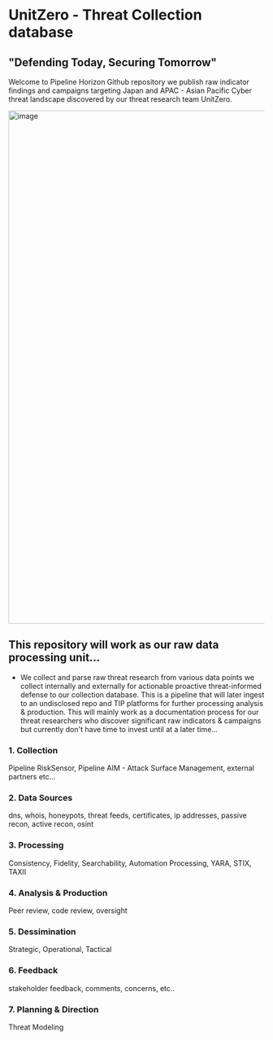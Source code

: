 # UnitZero - Threat Collection database
## "Defending Today, Securing Tomorrow"  

Welcome to Pipeline Horizon Github repository we publish raw indicator findings and campaigns targeting Japan and APAC - Asian Pacific Cyber threat landscape discovered by our threat research team UnitZero. 

<img width="1920" height="1008" alt="image" src="https://github.com/user-attachments/assets/16c37a09-9c05-48ce-9ba2-2068bbdddffc" />

## This repository will work as our raw data processing unit...

- We collect and parse raw threat research from various data points we collect internally and externally for actionable proactive threat-informed defense to our collection database. This is a pipeline that will later ingest to an undisclosed repo and TIP platforms for further processing analysis & production. This will mainly work as a documentation process for our threat researchers who discover significant raw indicators & campaigns but currently don't have time to invest until at a later time...

### 1. Collection  
Pipeline RiskSensor, Pipeline AIM - Attack Surface Management, external partners etc...
### 2. Data Sources
dns, whois, honeypots, threat feeds, certificates, ip addresses, passive recon, active recon, osint
### 3. Processing
Consistency, Fidelity, Searchability, Automation Processing, YARA, STIX, TAXII 
### 4. Analysis & Production
Peer review, code review, oversight
### 5. Dessimination
Strategic, Operational, Tactical
### 6. Feedback
stakeholder feedback, comments, concerns, etc..
### 7. Planning & Direction
Threat Modeling 


